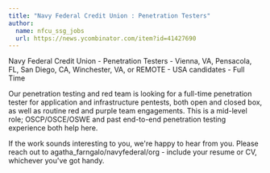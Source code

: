 ```yaml
---
title: "Navy Federal Credit Union : Penetration Testers"
author:
  name: nfcu_ssg_jobs
  url: https://news.ycombinator.com/item?id=41427690
---
```

Navy Federal Credit Union - Penetration Testers - Vienna, VA, Pensacola, FL, San Diego, CA, Winchester, VA, or REMOTE - USA candidates - Full Time

Our penetration testing and red team is looking for a full-time penetration tester for application and infrastructure pentests, both open and closed box, as well as routine red and purple team engagements. This is a mid-level role; OSCP&#x2F;OSCE&#x2F;OSWE and past end-to-end penetration testing experience both help here.

If the work sounds interesting to you, we&#x27;re happy to hear from you. Please reach out to agatha_farngalo&#x2F;navyfederal&#x2F;org - include your resume or CV, whichever you&#x27;ve got handy.
